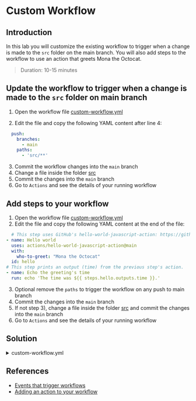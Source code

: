 # Custom Workflow

## Introduction

In this lab you will customize the existing workflow to trigger when a change is made to the `src` folder on the main branch. You will also add steps to the workflow to use an action that greets Mona the Octocat.

> Duration: 10-15 minutes

## Update the workflow to trigger when a change is made to the `src` folder on main branch

1. Open the workflow file [custom-workflow.yml](/.github/workflows/custom-workflow.yml)

2. Edit the file and copy the following YAML content after line 4:

```YAML
  push:
    branches:
      - main
    paths:
      - 'src/**'
```

3. Commit the workflow changes into the `main` branch
4. Change a file inside the folder [src](/src)
5. Commit the changes into the `main` branch
6. Go to `Actions` and see the details of your running workflow

## Add steps to your workflow

1. Open the workflow file [custom-workflow.yml](/.github/workflows/custom-workflow.yml)
2. Edit the file and copy the following YAML content at the end of the file:

```YAML
  # This step uses GitHub's hello-world-javascript-action: https://github.com/actions/hello-world-javascript-action
- name: Hello world
  uses: actions/hello-world-javascript-action@main
  with:
    who-to-greet: "Mona the Octocat"
  id: hello
# This step prints an output (time) from the previous step's action.
- name: Echo the greeting's time
  run: echo 'The time was ${{ steps.hello.outputs.time }}.'
```

3. Optional remove the `paths` to trigger the workflow on any push to main branch
4. Commit the changes into the `main` branch
5. If not step 3), change a file inside the folder [src](/src) and commit the changes into the `main` branch
6. Go to `Actions` and see the details of your running workflow

## Solution

<details>
  <summary>custom-workflow.yml</summary>
  
```YAML
name: Custom Workflow
on: 
  workflow_dispatch:
  workflow_call:
  push:
    branches:
      - main

jobs:
Explore-GitHub-Actions:
runs-on: ubuntu-latest
steps: - run: echo "🎉 The job was automatically triggered by a ${{ github.event_name }} event."
      - run: echo "🐧 This job is now running on a ${{ runner.os }} server hosted by GitHub!"
      - run: echo "🔎 The name of your branch is ${{ github.ref }} and your repository is ${{ github.repository }}."
      - name: Check out repository code
        uses: actions/checkout@v4
      - run: echo "💡 The ${{ github.repository }} repository has been cloned to the runner."
      - run: echo "🖥️ The workflow is now ready to test your code on the runner."
      - name: List files in the repository
        run: |
          ls ${{ github.workspace }}
      - run: echo "🍏 This job's status is ${{ job.status }}."
      - name: Adding markdown
        run: echo "### Hello world! :rocket:" >> "$GITHUB_STEP_SUMMARY" # This step uses GitHub's hello-world-javascript-action: https://github.com/actions/hello-world-javascript-action - name: Hello world
uses: actions/hello-world-javascript-action@main
with:
who-to-greet: "Mona the Octocat"
id: hello # This step prints an output (time) from the previous step's action. - name: Echo the greeting's time
run: echo 'The time was ${{ steps.hello.outputs.time }}.'

```

</details>

## References

- [Events that trigger workflows](https://docs.github.com/en/actions/using-workflows/events-that-trigger-workflows)
- [Adding an action to your workflow](https://docs.github.com/en/actions/learn-github-actions/finding-and-customizing-actions#adding-an-action-to-your-workflow)
```
